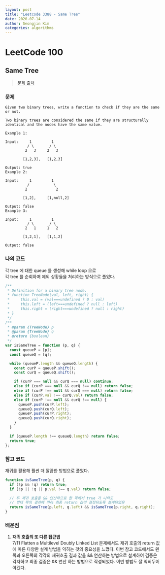 ```yaml
---
layout: post
title: "Leetcode 3388 - Same Tree"
date: 2020-07-14
author: Seongjin Kim
categories: algorithms
---
```


# LeetCode 100

## Same Tree

> [문제 출처](https://leetcode.com/problems/same-tree/solution/)

### 문제

```
Given two binary trees, write a function to check if they are the same or not.

Two binary trees are considered the same if they are structurally identical and the nodes have the same value.

Example 1:

Input:     1         1
          / \       / \
         2   3     2   3

        [1,2,3],   [1,2,3]

Output: true
Example 2:

Input:     1         1
          /           \
         2             2

        [1,2],     [1,null,2]

Output: false
Example 3:

Input:     1         1
          / \       / \
         2   1     1   2

        [1,2,1],   [1,1,2]

Output: false
```

### 나의 코드

각 tree 에 대한 queue 를 생성해 while loop 으로  
각 tree 를 순회하며 예외 상황들을 처리하는 방식으로 풀었다.

```javascript
/**
 * Definition for a binary tree node.
 * function TreeNode(val, left, right) {
 *     this.val = (val===undefined ? 0 : val)
 *     this.left = (left===undefined ? null : left)
 *     this.right = (right===undefined ? null : right)
 * }
 */
/**
 * @param {TreeNode} p
 * @param {TreeNode} q
 * @return {boolean}
 */
var isSameTree = function (p, q) {
  const queueP = [p];
  const queueQ = [q];

  while (queueP.length && queueQ.length) {
    const curP = queueP.shift();
    const curQ = queueQ.shift();

    if (curP === null && curQ === null) continue;
    else if (curP === null && curQ !== null) return false;
    else if (curP !== null && curQ === null) return false;
    else if (curP.val !== curQ.val) return false;
    else if (curP !== null && curQ !== null) {
      queueP.push(curP.left);
      queueQ.push(curQ.left);
      queueP.push(curP.right);
      queueQ.push(curQ.right);
    }
  }

  if (queueP.length !== queueQ.length) return false;
  return true;
};
```

### 참고 코드

재귀를 활용해 훨씬 더 깔끔한 방법으로 풀었다.

```javascript
function isSameTree(p, q) {
  if (!p && !q) return true;
  if (!p || !q || p.val !== q.val) return false;

  // 두 재귀 호출을 && 연산하므로 한 쪽에서 true 가 나와도
  // 반대 쪽의 결과에 따라 최종 return 값이 결정되도록 설계되었음
  return isSameTree(p.left, q.left) && isSameTree(p.right, q.right);
}
```

### 배운점

1. **재귀 호출의 또 다른 접근법**  
   7/11 Flatten a Multilevel Doubly Linked List 문제에서도 재귀 호출의 return 값에 따른
   다양한 설계 방법을 익히는 것의 중요성을 느꼈다.
   이번 참고 코드에서도 왼쪽과 오른쪽의 각각의 재귀호출 결과 값을 && 연산하는 방법으로 설계하여
   검증은 각자하고 최종 검증은 && 연산 하는 방법으로 작성되었다.
   이번 방법도 잘 익혀두어야겠다.
